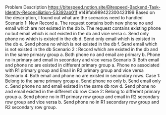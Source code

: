 Problem Description
https://bitespeed.notion.site/Bitespeed-Backend-Task-Identity-Reconciliation-53392ab01f
e149fab989422300423199
Based on the description, I found out what are the scenarios need to handled
Scenario 1: New Record
a. The request contains both new phone no and email which are not existed in the db
b. The request contains existing phone no but email which is not existed in the db and vice
versa
c. Send only phone no which is existed in the db
d. Send only email which is existed in the db
e. Send phone no which is not existed in the db
f. Send email which is not existed in the db
Scenario 2 : Record which are existed in the db and in the same
primary group
a. Both phone no and email are primary
b. Phone no in primary and email in secondary and vice versa
Scenario 3: Both email and phone no are existed in different primary
group
a. Phone no associated with R1 primary group and Email in R2 primary group and vice
versa
Scenario 4: Both email and phone no are existed in secondary rows.
Case 1: Belong to the same primary group
a. Send phone no only
b. Send email only
c. Send phone no and email existed in the same db row
d. Send phone no and email existed in the different db row
Case 2: Belong to different primary group
a. Send phone no in R1 primary row group and email in R2 secondary row group and vice
versa
b. Send phone no in R1 secondary row group and R2 secondary row group.
